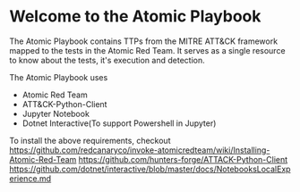 Welcome to the Atomic Playbook
============================

The Atomic Playbook contains TTPs from the MITRE ATT&CK framework mapped to the tests in the Atomic Red Team. It serves as a single resource to know about the tests, it's execution and detection. 


The Atomic Playbook uses 
- Atomic Red Team
- ATT&CK-Python-Client
- Jupyter Notebook
- Dotnet Interactive(To support Powershell in Jupyter)

To install the above requirements, checkout
https://github.com/redcanaryco/invoke-atomicredteam/wiki/Installing-Atomic-Red-Team
https://github.com/hunters-forge/ATTACK-Python-Client
https://github.com/dotnet/interactive/blob/master/docs/NotebooksLocalExperience.md